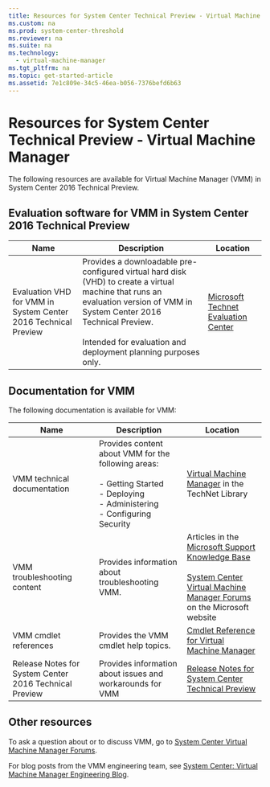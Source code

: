 ```yaml
---
title: Resources for System Center Technical Preview - Virtual Machine Manager
ms.custom: na
ms.prod: system-center-threshold
ms.reviewer: na
ms.suite: na
ms.technology: 
  - virtual-machine-manager
ms.tgt_pltfrm: na
ms.topic: get-started-article
ms.assetid: 7e1c809e-34c5-46ea-b056-7376befd6b63
---
```

# Resources for System Center Technical Preview - Virtual Machine Manager
The following resources are available for Virtual Machine Manager \(VMM\) in System Center 2016 Technical Preview.

## Evaluation software for VMM in System Center 2016 Technical Preview

|Name|Description|Location|
|--------|---------------|------------|
|Evaluation VHD for VMM in System Center 2016 Technical Preview|Provides a downloadable pre\-configured virtual hard disk \(VHD\) to create a virtual machine that runs an evaluation version of VMM in System Center 2016 Technical Preview.<br /><br />Intended for evaluation and deployment planning purposes only.|[Microsoft Technet Evaluation Center](https://www.microsoft.com/en-us/evalcenter/evaluate-system-center-technical-preview)|

## Documentation for VMM
The following documentation is available for VMM:

|Name|Description|Location|
|--------|---------------|------------|
|VMM technical documentation|Provides content about VMM for the following areas:<br /><br />-   Getting Started<br />-   Deploying<br />-   Administering<br />-   Configuring Security|[Virtual Machine Manager](../Virtual-Machine-Manager.md) in the TechNet Library|
|VMM troubleshooting content|Provides information about troubleshooting VMM.|Articles in the [Microsoft Support Knowledge Base](http://support.microsoft.com)<br /><br />[System Center Virtual Machine Manager Forums](http://social.technet.microsoft.com/Forums/systemcenter/home?category=virtualmachinemanager) on the Microsoft website|
|VMM cmdlet references|Provides the VMM cmdlet help topics.|[Cmdlet Reference for Virtual Machine Manager](http://technet.microsoft.com/library/jj654428.aspx)|
|Release Notes for System Center 2016 Technical Preview|Provides information about issues and workarounds for VMM|[Release Notes for System Center Technical Preview](../../get-started/Release-Notes-for-System-Center-Technical-Preview-5.md)

## Other resources
To ask a question about or to discuss VMM, go to [System Center Virtual Machine Manager Forums](http://social.technet.microsoft.com/Forums/systemcenter/home?category=virtualmachinemanager).

For blog posts from the VMM engineering team, see [System Center: Virtual Machine Manager Engineering Blog](http://blogs.technet.com/b/scvmm/).


